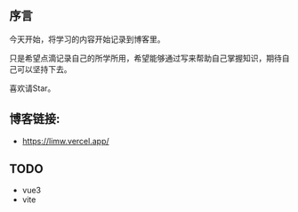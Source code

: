 ## 序言
今天开始，将学习的内容开始记录到博客里。

只是希望点滴记录自己的所学所用，希望能够通过写来帮助自己掌握知识，期待自己可以坚持下去。

喜欢请Star。
## 博客链接:
* https://limw.vercel.app/

## TODO

- vue3
- vite
